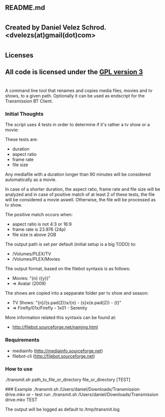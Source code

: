 #
## README.md
#
#
## Created by Daniel Velez Schrod. <dvelezs(at)gmail(dot)com>
#
## Licenses
## All code is licensed under the [GPL version 3](http://www.gnu.org/licenses/gpl.html)
#
#


A command line tool that renames and copies media files, movies and tv shows, to a given path. Optionally it can be used as endscript for the Transmission BT Client.

### Initial Thoughts
The script uses 4 tests in order to determine if it's rather a tv show or a movie:

These tests are: 
* duration
* aspect ratio
* frame rate
* file size

Any mediafile with a duration longer than 90 minutes will be considered automatically as a movie.

In case of a shorter duration, the aspect ratio, frame rate and file size will be analyzed and in case of positive match of at least 2 of these tests, the file will be considered a movie aswell. Otherwise, the file will be processed as tv show. 

The positive match occurs when: 
* aspect ratio is not 4:3 or 16:9
* frame rate is 23.976 (24p)
* file size is above 2GB

The output path is set per default (initial setup is a big TODO) to:
* /Volumes/PLEX/TV
* /Volumes/PLEX/Movies

The output format, based on the filebot syntaxis is as follows:
* Movies:	"{n} ({y})"
* => Avatar (2009)

The shows are copied  into a sepparate folder per tv show and season:
* TV Shows:	"{n}/{s.pad(2)}x/{n} - {s}x{e.pad(2)} - {t}"
* => Firefly/01x/Firefly - 1x01 - Serenity

More information related this syntaxis can be found at: 
* http://filebot.sourceforge.net/naming.html

### Requirements
*  mediainfo (http://mediainfo.sourceforge.net)
* filebot-cli (http://filebot.sourceforge.net)

### How to use
./transmit.sh path_to_file_or_directory file_or_directory [TEST]

### Example
./transmit.sh /Users/daniel/Downloads/Transmission drive.mkv
or - test run
./transmit.sh /Users/daniel/Downloads/Transmission drive.mkv TEST

The output will be logged as default to /tmp/transmit.log
